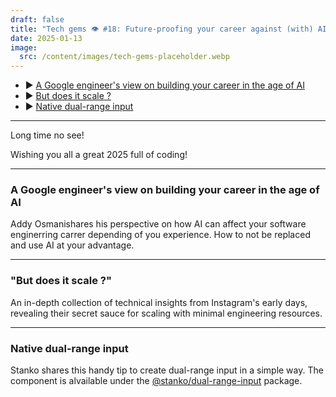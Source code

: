```yaml
---
draft: false
title: "Tech gems 👁️ #18: Future-proofing your career against (with) AI"
date: 2025-01-13
image:
  src: /content/images/tech-gems-placeholder.webp
---
```


- ▶️ [A Google engineer's view on building your career in the age of AI](#a-google-engineers-view-on-building-your-career-in-the-age-of-ai)
- ▶️ [But does it scale ?](#but-does-it-scale)
- ▶️ [Native dual-range input](#native-dual-range-input)


<!-- more -->

---

Long time no see!

Wishing you all a great 2025 full of coding!

---


### A Google engineer's view on building your career in the age of AI

<RichLink href="https://addyo.substack.com/p/future-proofing-your-software-engineering" title="Future-proofing your Software Engineering career
"></RichLink>

Addy Osmanishares his perspective on how AI can affect your software enginerring carrer depending of you experience. How to not be replaced and use AI at your advantage.

---


### "But does it scale ?"


<RichLink href="https://read.engineerscodex.com/p/how-instagram-scaled-to-14-million" title="How Instagram scaled to 14 million users with only 3 engineers"></RichLink>

An in-depth collection of technical insights from Instagram's early days, revealing their secret sauce for scaling with minimal engineering resources.

---


### Native dual-range input

<RichLink href="https://muffinman.io/blog/native-dual-range-input/" title="Native dual-range input
"></RichLink>

Stanko shares this handy tip to create dual-range input in a simple way. The component is alvailable under the [@stanko/dual-range-input](https://github.com/stanko/dual-range-input) package.

